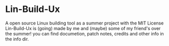 # Lin-Build-Ux
A open source Linux building tool as a summer project with the MIT License
Lin-Build-Ux is (going) made by me and (maybe) some of my friend's over the summer!
you can find documetion, patch notes, credits and other info in the info dir.
